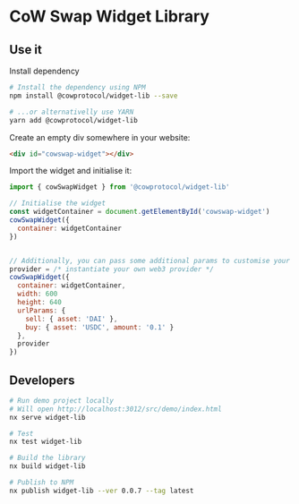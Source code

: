 # CoW Swap Widget Library

## Use it

Install dependency

```bash
# Install the dependency using NPM
npm install @cowprotocol/widget-lib --save

# ...or alternativelly use YARN
yarn add @cowprotocol/widget-lib
```

Create an empty div somewhere in your website:

```html
<div id="cowswap-widget"></div>
```

Import the widget and initialise it:

```js
import { cowSwapWidget } from '@cowprotocol/widget-lib'

// Initialise the widget
const widgetContainer = document.getElementById('cowswap-widget')
cowSwapWidget({
  container: widgetContainer
})


// Additionally, you can pass some additional params to customise your widget
provider = /* instantiate your own web3 provider */
cowSwapWidget({
  container: widgetContainer,
  width: 600
  height: 640
  urlParams: {
    sell: { asset: 'DAI' },
    buy: { asset: 'USDC', amount: '0.1' }
  },
  provider
})
```

## Developers

```bash
# Run demo project locally
# Will open http://localhost:3012/src/demo/index.html
nx serve widget-lib

# Test
nx test widget-lib

# Build the library
nx build widget-lib

# Publish to NPM
nx publish widget-lib --ver 0.0.7 --tag latest
```

